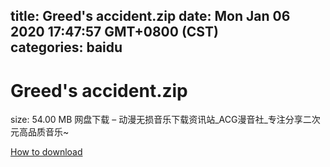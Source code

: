 
title: Greed's accident.zip
date: Mon Jan 06 2020 17:47:57 GMT+0800 (CST)    
categories: baidu
---

# Greed's accident.zip
size: 54.00 MB
 网盘下载 – 动漫无损音乐下载资讯站_ACG漫音社_专注分享二次元高品质音乐~
 

[How to download](https://bpcam.bemobtrk.com/go/2ceec3aa-1ca2-46d6-b9ff-aaa5c184517c?jno=2398)